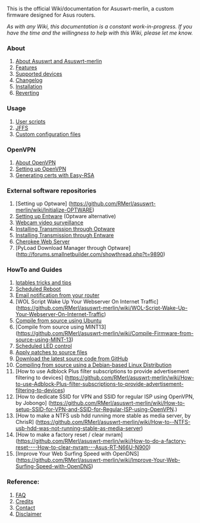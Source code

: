 This is the official Wiki/documentation for Asuswrt-merlin, a custom firmware designed for Asus routers.

_As with any Wiki, this documentation is a constant work-in-progress.  If you have the time and the willingness to help with this Wiki, please let me know._

### About
1. [About Asuswrt and Asuswrt-merlin](https://github.com/RMerl/asuswrt-merlin/wiki/About-Asuswrt/)
2. [Features](https://github.com/RMerl/asuswrt-merlin/wiki/Features)
3. [Supported devices](https://github.com/RMerl/asuswrt-merlin/wiki/Supported-Devices)
4. [Changelog](http://www.lostrealm.ca/asuswrt-merlin/changelog.txt)
4. [Installation](https://github.com/RMerl/asuswrt-merlin/wiki/Installation)
5. [Reverting](https://github.com/RMerl/asuswrt-merlin/wiki/Reverting/)

### Usage
1. [User scripts](https://github.com/RMerl/asuswrt-merlin/wiki/User-scripts)
2. [JFFS](https://github.com/RMerl/asuswrt-merlin/wiki/JFFS)
3. [Custom configuration files](https://github.com/RMerl/asuswrt-merlin/wiki/Custom-config-files)

### OpenVPN
1. [About OpenVPN](https://github.com/RMerl/asuswrt-merlin/wiki/About-OpenVPN)
2. [Setting up OpenVPN](https://github.com/RMerl/asuswrt-merlin/wiki/Configuring-OpenVPN)
3. [Generating certs with Easy-RSA](https://github.com/RMerl/asuswrt-merlin/wiki/Generating-OpenVPN-keys-using-Easy-RSA)

### External software repositories
1. [Setting up Optware] (https://github.com/RMerl/asuswrt-merlin/wiki/Initialize-OPTWARE)
2. [Setting up Entware](https://github.com/RMerl/asuswrt-merlin/wiki/Entware) (Optware alternative)
3. [Webcam video surveillance](http://forums.smallnetbuilder.com/showthread.php?t=8833)
4. [Installing Transmission through Optware](https://github.com/RMerl/asuswrt-merlin/wiki/Transmission-through-Optware)
5. [Installing Transmission through Entware](https://github.com/RMerl/asuswrt-merlin/wiki/Installing-Transmission-through-Entware)
6. [Cherokee Web Server](http://forums.smallnetbuilder.com/showthread.php?t=8323)
7. [PyLoad Download Manager through Optware] (http://forums.smallnetbuilder.com/showthread.php?t=9890)

### HowTo and Guides
1. [Iptables tricks and tips](https://github.com/RMerl/asuswrt-merlin/wiki/Iptables-tips)
2. [Scheduled Reboot](https://github.com/RMerl/asuswrt-merlin/wiki/Scheduled-Reboot)
3. [Email notification from your router](https://github.com/RMerl/asuswrt-merlin/wiki/Sending-Email)
4. [WOL Script Wake Up Your Webserver On Internet Traffic] (https://github.com/RMerl/asuswrt-merlin/wiki/WOL-Script-Wake-Up-Your-Webserver-On-Internet-Traffic)
5. [Compile from source using Ubuntu](https://github.com/RMerl/asuswrt-merlin/wiki/Compile-Firmware-from-source-using-Ubuntu)
6. [Compile from source using MINT13] (https://github.com/RMerl/asuswrt-merlin/wiki/Compile-Firmware-from-source-using-MINT-13)
7. [Scheduled LED control](https://github.com/RMerl/asuswrt-merlin/wiki/Scheduled-LED-control)
8. [Apply patches to source files](https://github.com/RMerl/asuswrt-merlin/wiki/Applying-patches-to-source-files)
9. [Download the latest source code from GitHub](https://github.com/RMerl/asuswrt-merlin/wiki/Download-the-latest-source-code-from-GitHub)
10. [Compiling from source using a Debian-based Linux Distribution](https://github.com/RMerl/asuswrt-merlin/wiki/Compiling-from-source-using-a-Debian-based-Linux-Distribution)
11. [How to use Adblock Plus filter subscriptions to provide advertisement filtering to devices] (https://github.com/RMerl/asuswrt-merlin/wiki/How-to-use-Adblock-Plus-filter-subscriptions-to-provide-advertisement-filtering-to-devices)
12. [How to dedicate SSID for VPN and SSID for regular ISP using OpenVPN, by Jobongo] (https://github.com/RMerl/asuswrt-merlin/wiki/How-to-setup-SSID-for-VPN-and-SSID-for-Regular-ISP-using-OpenVPN.)
13. [How to make a NTFS usb hdd running more stable as media server, by ChrisR] (https://github.com/RMerl/asuswrt-merlin/wiki/How-to--NTFS-usb-hdd-was-not-running-stable-as-media-server)
14. [How to make a factory reset / clear nvram]
(https://github.com/RMerl/asuswrt-merlin/wiki/How-to-do-a-factory-reset----How-to-clear-nvram---Asus-RT-N66U-N900)
15. [Improve Your Web Surfing Speed with OpenDNS]
(https://github.com/RMerl/asuswrt-merlin/wiki/Improve-Your-Web-Surfing-Speed-with-OpenDNS)

### Reference:
1. [FAQ](https://github.com/RMerl/asuswrt-merlin/wiki/FAQ)
2. [Credits](https://github.com/RMerl/asuswrt-merlin/wiki/Credits/)
3. [Contact](https://github.com/RMerl/asuswrt-merlin/wiki/Contact/)
4. [Disclaimer](https://github.com/RMerl/asuswrt-merlin/wiki/Disclaimer/)